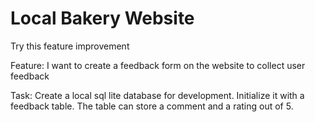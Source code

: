 # Local Bakery Website

Try this feature improvement

Feature: I want to create a feedback form on the website to collect user feedback

Task: Create a local sql lite database for development. Initialize it with a feedback table. The table can store a comment and a rating out of 5.

